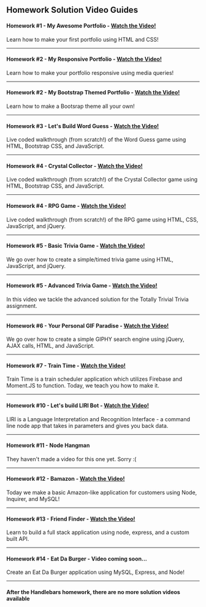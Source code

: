 ## Homework Solution Video Guides

#### Homework #1 - My Awesome Portfolio - [Watch the Video!](https://youtu.be/qMbCiVYQLCU)

Learn how to make your first portfolio using HTML and CSS!

-------------------------------------------------------------------------------------------

#### Homework #2 - My Responsive Portfolio - [Watch the Video!](https://www.youtube.com/watch?v=jF0kIhpX6tk)

Learn how to make your portfolio responsive using media queries!

-------------------------------------------------------------------------------------------

#### Homework #2 - My Bootstrap Themed Portfolio - [Watch the Video!](https://youtu.be/C3cMAcsv1Lg)

Learn how to make a Bootsrap theme all your own!

-------------------------------------------------------------------------------------------

#### Homework #3 - Let's Build Word Guess - [Watch the Video!](https://youtu.be/cgdmOR15cn4)

Live coded walkthrough (from scratch!) of the Word Guess game using HTML, Bootstrap CSS, and JavaScript. 

-------------------------------------------------------------------------------------------

#### Homework #4 - Crystal Collector - [Watch the Video!](https://youtu.be/ki36iUBbCDY)

Live coded walkthrough (from scratch!) of the Crystal Collector game using HTML, Bootstrap CSS, and JavaScript.

-------------------------------------------------------------------------------------------

#### Homework #4 - RPG Game - [Watch the Video!](https://youtu.be/LlHF7o9IFB4)

Live coded walkthrough (from scratch!) of the RPG game using HTML, CSS, JavaScript, and jQuery.

-------------------------------------------------------------------------------------------

#### Homework #5 - Basic Trivia Game - [Watch the Video!](https://www.youtube.com/watch?v=3eWhkc_u5rE)

We go over how to create a simple/timed trivia game using HTML, JavaScript, and jQuery.

-------------------------------------------------------------------------------------------

#### Homework #5 - Advanced Trivia Game - [Watch the Video!](https://www.youtube.com/watch?v=KndV7UxLpnk)

In this video we tackle the advanced solution for the Totally Trivial Trivia assignment.

-------------------------------------------------------------------------------------------

#### Homework #6 - Your Personal GIF Paradise - [Watch the Video!](https://www.youtube.com/watch?v=V67yKAonLa4)

We go over how to create a simple GIPHY search engine using jQuery, AJAX calls, HTML, and JavaScript.

-------------------------------------------------------------------------------------------

#### Homework #7 - Train Time - [Watch the Video!](https://www.youtube.com/watch?v=Dz5iKzwHi0k&index=9)

Train Time is a train scheduler application which utilizes Firebase and Moment.JS to function. Today, we teach you how to make it.

-------------------------------------------------------------------------------------------

#### Homework #10 - Let's build LIRI Bot - [Watch the Video!](https://www.youtube.com/watch?v=1-k08YfQbec)

LIRI is a Language Interpretation and Recognition Interface - a command line node app that takes in parameters and gives you back data.

-------------------------------------------------------------------------------------------

#### Homework #11 - Node Hangman

They haven't made a video for this one yet. Sorry :(

-------------------------------------------------------------------------------------------

#### Homework #12 - Bamazon - [Watch the Video!](https://www.youtube.com/watch?v=oouxVn14qyk)

Today we make a basic Amazon-like application for customers using Node, Inquirer, and MySQL!

-------------------------------------------------------------------------------------------

#### Homework #13 - Friend Finder - [Watch the Video!](https://www.youtube.com/watch?v=1mS5w2KOdcQ)

Learn to build a full stack application using node, express, and a custom built API.

-------------------------------------------------------------------------------------------

#### Homework #14 - Eat Da Burger - Video coming soon...

Create an Eat Da Burger application using MySQL, Express, and Node!

-------------------------------------------------------------------------------------------

#### After the Handlebars homework, there are no more solution videos available